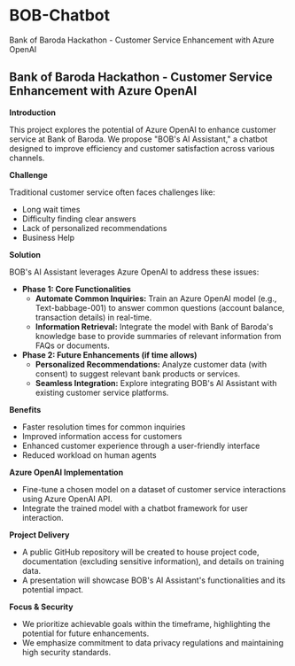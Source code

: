 # BOB-Chatbot
Bank of Baroda Hackathon - Customer Service Enhancement with Azure OpenAI
## Bank of Baroda Hackathon - Customer Service Enhancement with Azure OpenAI

**Introduction**

This project explores the potential of Azure OpenAI to enhance customer service at Bank of Baroda. We propose "BOB's AI Assistant," a chatbot designed to improve efficiency and customer satisfaction across various channels.

**Challenge**

Traditional customer service often faces challenges like:

* Long wait times
* Difficulty finding clear answers
* Lack of personalized recommendations
* Business Help 

**Solution**

BOB's AI Assistant leverages Azure OpenAI to address these issues:

* **Phase 1: Core Functionalities**
    * **Automate Common Inquiries:** Train an Azure OpenAI model (e.g., Text-babbage-001) to answer common questions (account balance, transaction details) in real-time.
    * **Information Retrieval:** Integrate the model with Bank of Baroda's knowledge base to provide summaries of relevant information from FAQs or documents.
* **Phase 2: Future Enhancements (if time allows)**
    * **Personalized Recommendations:** Analyze customer data (with consent) to suggest relevant bank products or services.
    * **Seamless Integration:** Explore integrating BOB's AI Assistant with existing customer service platforms.

**Benefits**

* Faster resolution times for common inquiries
* Improved information access for customers
* Enhanced customer experience through a user-friendly interface
* Reduced workload on human agents

**Azure OpenAI Implementation**

* Fine-tune a chosen model on a dataset of customer service interactions using Azure OpenAI API.
* Integrate the trained model with a chatbot framework for user interaction.

**Project Delivery**

* A public GitHub repository will be created to house project code, documentation (excluding sensitive information), and details on training data.
* A presentation will showcase BOB's AI Assistant's functionalities and its potential impact.

**Focus & Security**

* We prioritize achievable goals within the timeframe, highlighting the potential for future enhancements.
* We emphasize commitment to data privacy regulations and maintaining high security standards.


